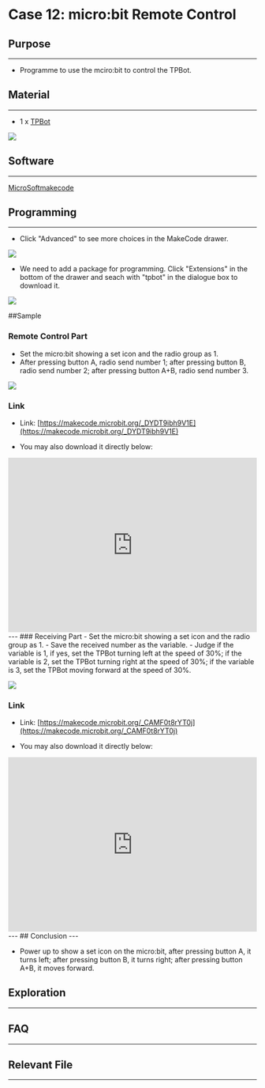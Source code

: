 # Case 12: micro:bit Remote Control

## Purpose
---
- Programme to use the mciro:bit to control the TPBot. 

## Material
---

- 1 x [TPBot](https://item.taobao.com/item.htm?spm=a1z10.5-c-s.w4002-18602834185.41.68d15ccfBFHNPy&id=618758535761)



![](./images/TPBot_tianpeng_case_01_01.png)





## Software
---
[MicroSoftmakecode](https://makecode.microbit.org/#)


## Programming
---


- Click "Advanced" to see more choices in the MakeCode drawer. 

![](./images/TPBot_tianpeng_case_01_02.png)

- We need to add a package for programming. Click "Extensions" in the bottom of the drawer and seach with "tpbot" in the dialogue box to download it.  

![](./images/TPBot_tianpeng_case_01_03.png)

##Sample
### Remote Control Part
- Set the micro:bit showing a set icon and the radio group as 1. 
- After pressing button A, radio send number 1; after pressing button B, radio send number 2; after pressing button A+B, radio send number 3.

![](./images/TPBot_tianpeng_case_12_04.png)

### Link
- Link: [https://makecode.microbit.org/_DYDT9ibh9V1E](https://makecode.microbit.org/_DYDT9ibh9V1E)

- You may also download it directly below: 

<div style="position:relative;height:0;padding-bottom:70%;overflow:hidden;"><iframe style="position:absolute;top:0;left:0;width:100%;height:100%;" src="https://makecode.microbit.org/#pub:_DYDT9ibh9V1E" frameborder="0" sandbox="allow-popups allow-forms allow-scripts allow-same-origin"></iframe></div>  
---
### Receiving Part
- Set the micro:bit showing a set icon and the radio group as 1. 
- Save the received number as the variable. 
- Judge if the variable is 1, if yes, set the TPBot turning left at the speed of 30%; if the variable is 2, set the TPBot turning right at the speed of 30%; if the variable is 3, set the TPBot moving forward at the speed of 30%.

![](./images/TPBot_tianpeng_case_12_05.png)

### Link
- Link: [https://makecode.microbit.org/_CAMF0t8rYT0j](https://makecode.microbit.org/_CAMF0t8rYT0j)

- You may also download it directly below: 

<div style="position:relative;height:0;padding-bottom:70%;overflow:hidden;"><iframe style="position:absolute;top:0;left:0;width:100%;height:100%;" src="https://makecode.microbit.org/#pub:_CAMF0t8rYT0j" frameborder="0" sandbox="allow-popups allow-forms allow-scripts allow-same-origin"></iframe></div>  
---
## Conclusion
---

- Power up to show a set icon on the micro:bit, after pressing button A, it turns left; after pressing button B, it turns right; after pressing button A+B, it moves forward. 

## Exploration

---


## FAQ

---


## Relevant File

---

 